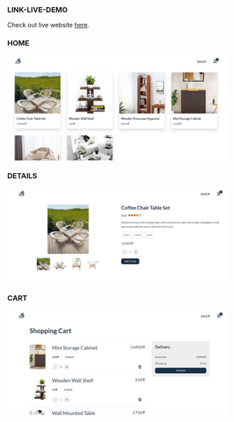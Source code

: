 ### LINK-LIVE-DEMO

Check out live website [here](https://furninest-store.netlify.app/).

### HOME

![alt text](/screenshots/home.png)

### DETAILS

![alt text](/screenshots/details.png)

### CART

![alt text](/screenshots/cart.png)
